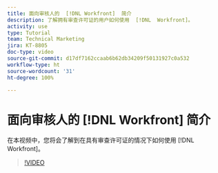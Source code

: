 ```yaml
---
title: 面向审核人的  [!DNL Workfront]  简介
description: 了解拥有审查许可证的用户如何使用  [!DNL  Workfront]。
activity: use
type: Tutorial
team: Technical Marketing
jira: KT-8805
doc-type: video
source-git-commit: d17df7162ccaab6b62db34209f50131927c0a532
workflow-type: ht
source-wordcount: '31'
ht-degree: 100%

---
```


# 面向审核人的 [!DNL Workfront] 简介

在本视频中，您将会了解到在具有审查许可证的情况下如何使用 [!DNL  Workfront]。

>[!VIDEO](https://video.tv.adobe.com/v/3438696/?quality=12&learn=on&enablevpops&captions=chi_hans)
